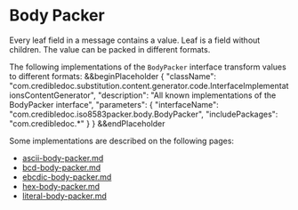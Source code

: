 # Body Packer

Every leaf field in a message contains a value. Leaf is a field without children.
The value can be packed in different formats.

The following implementations of the `BodyPacker` interface transform values to different formats:
&&beginPlaceholder {
    "className": "com.credibledoc.substitution.content.generator.code.InterfaceImplementationsContentGenerator",
    "description": "All known implementations of the BodyPacker interface",
    "parameters": {
        "interfaceName": "com.credibledoc.iso8583packer.body.BodyPacker",
        "includePackages": "com.credibledoc.*"
    }
} &&endPlaceholder

Some implementations are described on the following pages:
* [ascii-body-packer.md](../asciihex/ascii-body-packer.md)
* [bcd-body-packer.md](../bcd/bcd-body-packer.md)
* [ebcdic-body-packer.md](../ebcdic/ebcdic-body-packer.md)
* [hex-body-packer.md](../hex/hex-body-packer.md)
* [literal-body-packer.md](../literal/literal-body-packer.md)
